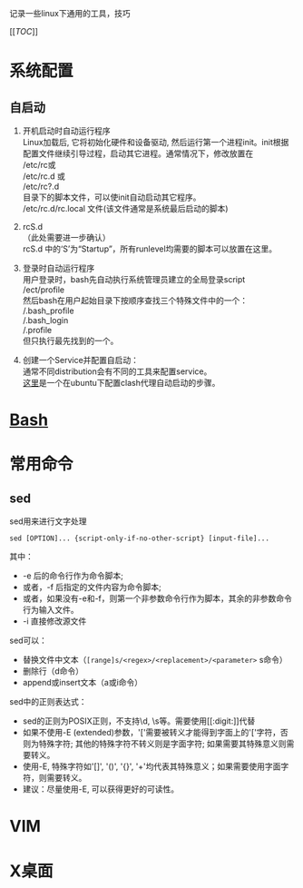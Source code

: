 记录一些linux下通用的工具，技巧

[[_TOC_]]

# 系统配置

## 自启动

1. 开机启动时自动运行程序  
Linux加载后, 它将初始化硬件和设备驱动, 然后运行第一个进程init。init根据配置文件继续引导过程，启动其它进程。通常情况下，修改放置在  
/etc/rc或  
/etc/rc.d 或  
/etc/rc?.d  
目录下的脚本文件，可以使init自动启动其它程序。  
/etc/rc.d/rc.local 文件(该文件通常是系统最后启动的脚本)

2. rcS.d  
（此处需要进一步确认）  
rcS.d 中的‘S’为“Startup”，所有runlevel均需要的脚本可以放置在这里。

3. 登录时自动运行程序  
用户登录时，bash先自动执行系统管理员建立的全局登录script  
/ect/profile  
然后bash在用户起始目录下按顺序查找三个特殊文件中的一个：  
/.bash_profile  
/.bash_login  
/.profile  
但只执行最先找到的一个。

4. 创建一个Service并配置自启动：  
通常不同distribution会有不同的工具来配置service。  
[这里](../ubuntu/clash.md)是一个在ubuntu下配置clash代理自动启动的步骤。

# [Bash](bash/index)


# 常用命令

## sed
sed用来进行文字处理

`sed [OPTION]... {script-only-if-no-other-script} [input-file]...`

其中：
- -e 后的命令行作为命令脚本;
- 或者，-f 后指定的文件内容为命令脚本;
- 或者，如果没有-e和-f，则第一个非参数命令行作为脚本，其余的非参数命令行为输入文件。
- -i 直接修改源文件

sed可以：
- 替换文件中文本（`[range]s/<regex>/<replacement>/<parameter>` s命令）
- 删除行（d命令）
- append或insert文本（a或i命令）

sed中的正则表达式：
- sed的正则为POSIX正则，不支持\d, \s等。需要使用[[:digit:]]代替
- 如果不使用-E (extended)参数，'['需要被转义才能得到字面上的'['字符，否则为特殊字符; 其他的特殊字符不转义则是字面字符; 如果需要其特殊意义则需要转义。
- 使用-E, 特殊字符如'[]', '()', '{}', '+'均代表其特殊意义；如果需要使用字面字符，则需要转义。
- 建议：尽量使用-E, 可以获得更好的可读性。


# VIM

# X桌面
